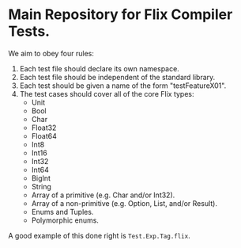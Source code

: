# Main Repository for Flix Compiler Tests.

We aim to obey four rules:

1. Each test file should declare its own namespace.
2. Each test file should be independent of the standard library.
3. Each test should be given a name of the form "testFeatureX01". 
4. The test cases should cover all of the core Flix types:
    - Unit
    - Bool
    - Char
    - Float32
    - Float64
    - Int8
    - Int16
    - Int32
    - Int64
    - BigInt
    - String
    - Array of a primitive (e.g. Char and/or Int32).
    - Array of a non-primitive (e.g. Option, List, and/or Result).
    - Enums and Tuples.
    - Polymorphic enums.

A good example of this done right is `Test.Exp.Tag.flix`.
